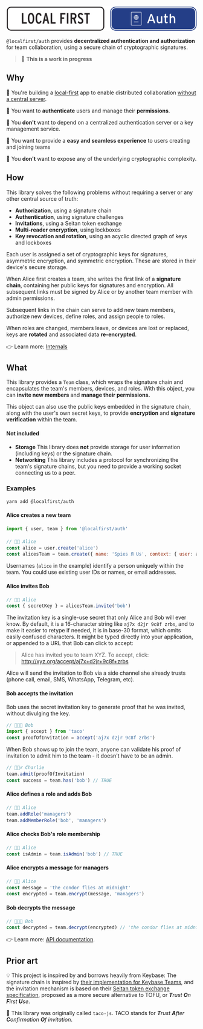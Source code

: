 <img src="https://raw.githubusercontent.com/local-first-web/branding/main/svg/auth-h.svg" width="600" alt="@localfirst/auth logo" />

`@localfirst/auth` provides **decentralized authentication and authorization** for team collaboration, using a secure chain of
cryptographic signatures.

> 🚧 **This is a work in progress**

## Why

🤝 You're building a [local-first](http://inkandswitch.com/local-first.html) app to enable distributed collaboration [without a central server](http://medium.com/all-the-things/a-web-application-with-no-web-server-61000a6aed8f).

🔑 You want to **authenticate** users and manage their **permissions**.

🚫 You **don't** want to depend on a centralized authentication server or a key management service.

💙 You want to provide a **easy and seamless experience** to users creating and joining teams

🤔 You **don't** want to expose any of the underlying cryptographic complexity.

## How

This library solves the following problems without requiring a server or any other central source of truth:

- **Authorization**, using a signature chain
- **Authentication**, using signature challenges
- **Invitations**, using a Seitan token exchange
- **Multi-reader encryption**, using lockboxes
- **Key revocation and rotation**, using an acyclic directed graph of keys and lockboxes

Each user is assigned a set of cryptographic keys for signatures, asymmetric encryption, and
symmetric encryption. These are stored in their device's secure storage.

When Alice first creates a team, she writes the first link of a **signature chain**, containing her
public keys for signatures and encryption. All subsequent links must be signed by Alice or by
another team member with admin permissions.

Subsequent links in the chain can serve to add new team members, authorize new devices, define
roles, and assign people to roles.

When roles are changed, members leave, or devices are lost or replaced, keys are **rotated** and
associated data **re-encrypted**.

👉 Learn more: [Internals](./docs/internals.md)

## What

This library provides a `Team` class, which wraps the signature chain and encapsulates the team's members,
devices, and roles. With this object, you can **invite new members** and **manage their
permissions.**

This object can also use the public keys embedded in the signature chain, along with the user's own
secret keys, to provide **encryption** and **signature verification** within the team.

#### Not included

- **Storage** This library does **not** provide storage for user information (including keys) or the
  signature chain.
- **Networking** This library includes a protocol for synchronizing the team's signature chains, but
  you need to provide a working socket connecting us to a peer.

### Examples

```bash
yarn add @localfirst/auth
```

#### Alice creates a new team

```js
import { user, team } from '@localfirst/auth'

// 👩🏾 Alice
const alice = user.create('alice')
const alicesTeam = team.create({ name: 'Spies Я Us', context: { user: alice } })
```

Usernames (`alice` in the example) identify a person uniquely within the team. You could use existing user IDs or names, or email addresses.

#### Alice invites Bob

```js
// 👩🏾 Alice
const { secretKey } = alicesTeam.invite('bob')
```

The invitation key is a single-use secret that only Alice and Bob will ever know. By default, it is
a 16-character string like `aj7x d2jr 9c8f zrbs`, and to make it easier to retype if needed, it is
in base-30 format, which omits easily confused characters. It might be typed directly into your
application, or appended to a URL that Bob can click to accept:

> Alice has invited you to team XYZ. To accept, click: http://xyz.org/accept/aj7x+d2jr+9c8f+zrbs

Alice will send the invitation to Bob via a side channel she already trusts (phone call, email, SMS,
WhatsApp, Telegram, etc).

#### Bob accepts the invitation

Bob uses the secret invitation key to generate proof that he was invited, without divulging the key.

```js
// 👨🏻‍🦲 Bob
import { accept } from 'taco'
const proofOfInvitation = accept('aj7x d2jr 9c8f zrbs')
```

When Bob shows up to join the team, anyone can validate his proof of invitation to admit him to the
team - it doesn't have to be an admin.

```js
// 👳🏽‍♂️ Charlie
team.admit(proofOfInvitation)
const success = team.has('bob') // TRUE
```

#### Alice defines a role and adds Bob

```js
// 👩🏾 Alice
team.addRole('managers')
team.addMemberRole('bob', 'managers')
```

#### Alice checks Bob's role membership

```js
// 👩🏾 Alice
const isAdmin = team.isAdmin('bob') // TRUE
```

#### Alice encrypts a message for managers

```js
// 👩🏾 Alice
const message = 'the condor flies at midnight'
const encrypted = team.encrypt(message, 'managers')
```

#### Bob decrypts the message

```js
// 👨🏻‍🦲 Bob
const decrypted = team.decrypt(encrypted) // 'the condor flies at midnight'
```

👉 Learn more: [API documentation](./docs/api.md).

## Prior art

💡 This project is inspired by and borrows heavily from Keybase: The signature chain is inspired by
[their implementation for Keybase Teams](https://keybase.io/docs/team), and the invitation mechanism
is based on their [Seitan token exchange specification](https://keybase.io/docs/teams/seitan_v2),
proposed as a more secure alternative to TOFU, or _**T**rust **O**n **F**irst **U**se_.

🌮 This library was originally called `taco-js`. TACO stands for _**T**rust **A**fter **C**onfirmation **O**f invitation_.
